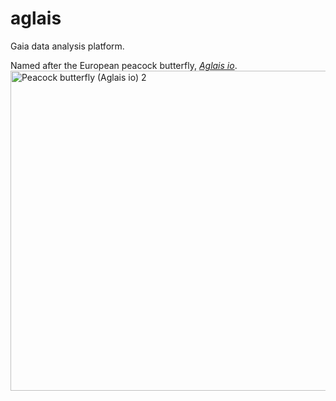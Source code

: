 # aglais
Gaia data analysis platform.

Named after the European peacock butterfly, <a href="https://en.wikipedia.org/wiki/Aglais_io">_Aglais io_</a>.
<a title="Charles J Sharp
 [CC BY-SA 3.0 (https://creativecommons.org/licenses/by-sa/3.0)], via Wikimedia Commons" href="https://commons.wikimedia.org/wiki/File:Peacock_butterfly_(Aglais_io)_2.jpg"><img width="512" alt="Peacock butterfly (Aglais io) 2" src="https://upload.wikimedia.org/wikipedia/commons/thumb/a/a6/Peacock_butterfly_%28Aglais_io%29_2.jpg/512px-Peacock_butterfly_%28Aglais_io%29_2.jpg"></a>
